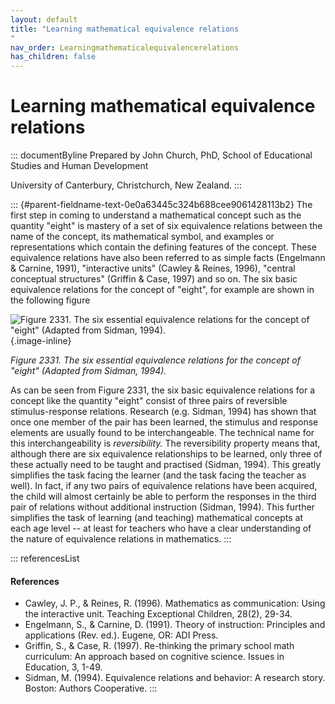 ```yaml
---
layout: default
title: "Learning mathematical equivalence relations 
"
nav_order: Learningmathematicalequivalencerelations
has_children: false
---
```

# Learning mathematical equivalence relations 


::: documentByline
Prepared by John Church, PhD, School of Educational Studies and Human
Development

University of Canterbury, Christchurch, New Zealand.
:::

::: {#parent-fieldname-text-0e0a63445c324b688cee9061428113b2}
The first step in coming to understand a mathematical concept such as
the quantity "eight" is mastery of a set of six equivalence relations
between the name of the concept, its mathematical symbol, and examples
or representations which contain the defining features of the concept.
These equivalence relations have also been referred to as simple facts
(Engelmann & Carnine, 1991), "interactive units" (Cawley & Reines,
1996), "central conceptual structures" (Griffin & Case, 1997) and so on.
The six basic equivalence relations for the concept of "eight", for
example are shown in the following figure

![Figure 2331. The six essential equivalence relations for the concept
of "eight" (Adapted from Sidman,
1994).](../../../../../../assets/images/TECKSFig2331.png "Figure 2331. The six essential equivalence relations for the concept of “eight” (Adapted from Sidman, 1994)."){.image-inline}

*Figure 2331. The six essential equivalence relations for the concept of
"eight" (Adapted from Sidman, 1994).*

As can be seen from Figure 2331, the six basic equivalence relations for
a concept like the quantity "eight" consist of three pairs of reversible
stimulus-response relations. Research (e.g. Sidman, 1994) has shown that
once one member of the pair has been learned, the stimulus and response
elements are usually found to be interchangeable. The technical name for
this interchangeability is *reversibility.* The reversibility property
means that, although there are six equivalence relationships to be
learned, only three of these actually need to be taught and practised
(Sidman, 1994). This greatly simplifies the task facing the learner (and
the task facing the teacher as well). In fact, if any two pairs of
equivalence relations have been acquired, the child will almost
certainly be able to perform the responses in the third pair of
relations without additional instruction (Sidman, 1994). This further
simplifies the task of learning (and teaching) mathematical concepts at
each age level -- at least for teachers who have a clear understanding
of the nature of equivalence relations in mathematics.
:::

::: referencesList
#### References

-   Cawley, J. P., & Reines, R. (1996). Mathematics as communication:
    Using the interactive unit. Teaching Exceptional Children, 28(2),
    29-34.
-   Engelmann, S., & Carnine, D. (1991). Theory of instruction:
    Principles and applications (Rev. ed.). Eugene, OR: ADI Press.
-   Griffin, S., & Case, R. (1997). Re-thinking the primary school math
    curriculum: An approach based on cognitive science. Issues in
    Education, 3, 1-49.
-   Sidman, M. (1994). Equivalence relations and behavior: A research
    story. Boston: Authors Cooperative.
:::
